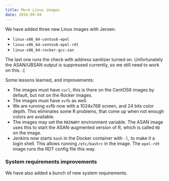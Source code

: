 ```yaml
---
title: More Linux images
date: 2016-09-04
---
```


We have added three new Linux images with Jeroen:
* `linux-x86_64-centos6-epel`
* `linux-x86_64-centos6-epel-rdt`
* `linux-x86_64-rocker-gcc-san`

The last one runs the check with address sanitizer turned on. Unfortunately the ASAN/UBSAN output is suppressed currently,
so we still need to work on this. :(

Some lessons learned, and improvements:
* The images must have `curl`, this is there on the CentOS6 images by default, but not on the Rocker images.
* The images must have `xvfb` as well.
* We are running xvfb now with a 1024x768 screen, and 24 bits color depth. This eliminates some R problems, that come up when not enough colors are available.
* The images may set the `RBINARY` environment variable. The ASAN image uses this to start the ASAN-augmented version of R, which is called `RD` on the image.
* Jenkins now starts `bash` in the Docker container with `-l`, to make it a login shell. This allows running `/etc/bashrc` in the image. The `epel-rdt` image runs the RDT config file this way.

### System requirements improvements

We have also added a bunch of new system requirements.
